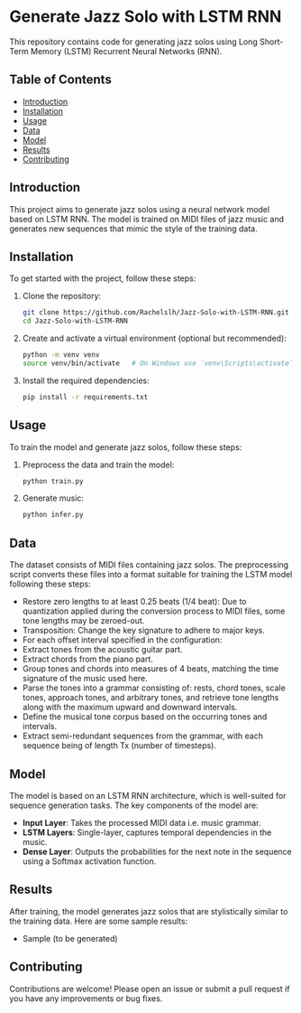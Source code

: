 # Generate Jazz Solo with LSTM RNN

This repository contains code for generating jazz solos using Long Short-Term Memory (LSTM) Recurrent Neural Networks (RNN).

## Table of Contents
- [Introduction](#introduction)
- [Installation](#installation)
- [Usage](#usage)
- [Data](#data)
- [Model](#model)
- [Results](#results)
- [Contributing](#contributing)

## Introduction
This project aims to generate jazz solos using a neural network model based on LSTM RNN. The model is trained on MIDI files of jazz music and generates new sequences that mimic the style of the training data.

## Installation
To get started with the project, follow these steps:

1. Clone the repository:
    ```sh
    git clone https://github.com/Rachelslh/Jazz-Solo-with-LSTM-RNN.git
    cd Jazz-Solo-with-LSTM-RNN
    ```

2. Create and activate a virtual environment (optional but recommended):
    ```sh
    python -m venv venv
    source venv/bin/activate   # On Windows use `venv\Scripts\activate`
    ```

3. Install the required dependencies:
    ```sh
    pip install -r requirements.txt
    ```

## Usage
To train the model and generate jazz solos, follow these steps:

1. Preprocess the data and train the model:
    ```sh
    python train.py
    ```

1. Generate music:
    ```sh
    python infer.py
    ```

## Data
The dataset consists of MIDI files containing jazz solos. The preprocessing script converts these files into a format suitable for training the LSTM model following these steps:
- Restore zero lengths to at least 0.25 beats (1/4 beat): Due to quantization applied during the conversion process to MIDI files, some tone lengths may be zeroed-out.
- Transposition: Change the key signature to adhere to major keys.
- For each offset interval specified in the configuration:
- Extract tones from the acoustic guitar part.
- Extract chords from the piano part.
- Group tones and chords into measures of 4 beats, matching the time signature of the music used here.
- Parse the tones into a grammar consisting of: rests, chord tones, scale tones, approach tones, and arbitrary tones, and retrieve tone lengths along with the maximum upward and downward intervals.
- Define the musical tone corpus based on the occurring tones and intervals.
- Extract semi-redundant sequences from the grammar, with each sequence being of length Tx (number of timesteps).

## Model
The model is based on an LSTM RNN architecture, which is well-suited for sequence generation tasks. The key components of the model are:

- **Input Layer**: Takes the processed MIDI data i.e. music grammar.
- **LSTM Layers**: Single-layer, captures temporal dependencies in the music.
- **Dense Layer**: Outputs the probabilities for the next note in the sequence using a Softmax activation function.

## Results
After training, the model generates jazz solos that are stylistically similar to the training data. Here are some sample results:

- Sample (to be generated)

## Contributing
Contributions are welcome! Please open an issue or submit a pull request if you have any improvements or bug fixes.
